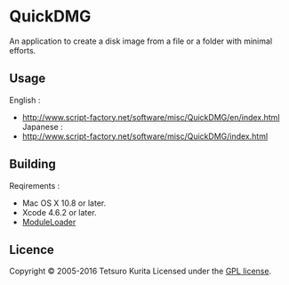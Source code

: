 QuickDMG
========
An application to create a disk image from a file or a folder with minimal efforts.

## Usage
English :
* http://www.script-factory.net/software/misc/QuickDMG/en/index.html
Japanese :
* http://www.script-factory.net/software/misc/QuickDMG/index.html

## Building
Reqirements :
* Mac OS X 10.8 or later.
* Xcode 4.6.2 or later.
* [ModuleLoader]

[ModuleLoader]: http://www.script-factory.net/software/OSAX/ModuleLoader/en/index.html

## Licence

Copyright &copy; 2005-2016 Tetsuro Kurita
Licensed under the [GPL license][GPL].
 
[GPL]: http://www.gnu.org/licenses/gpl.html
